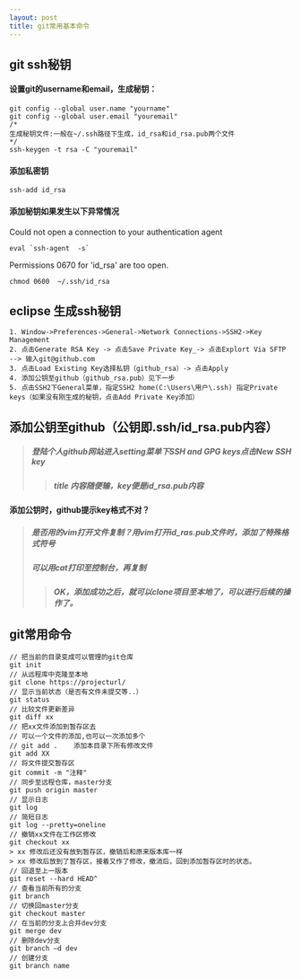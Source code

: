 ```yaml
---
layout: post
title: git常用基本命令
---
```


## git ssh秘钥
#### 设置git的username和email，生成秘钥：
```
git config --global user.name "yourname"      
git config --global user.email "youremail"
/*
生成秘钥文件:一般在~/.ssh路径下生成，id_rsa和id_rsa.pub两个文件
*/
ssh-keygen -t rsa -C "youremail"          
```
#### 添加私密钥
```
ssh-add id_rsa
```
#### 添加秘钥如果发生以下异常情况
Could not open a connection to your authentication agent
``` 
eval `ssh-agent  -s`
```
Permissions 0670 for 'id_rsa' are too open.
```
chmod 0600  ~/.ssh/id_rsa
```
## eclipse 生成ssh秘钥
```
1. Window->Preferences->General->Network Connections->SSH2->Key Management
2. 点击Generate RSA Key -> 点击Save Private Key_-> 点击Explort Via SFTP --> 输入git@github.com
3. 点击Load Existing Key选择私钥（github_rsa）-> 点击Apply
4. 添加公钥至github（github_rsa.pub）见下一步
5. 点击SSH2下General菜单，指定SSH2 home(C:\Users\用户\.ssh) 指定Private keys（如果没有刚生成的秘钥，点击Add Private Key添加）

```
## 添加公钥至github（公钥即.ssh/id_rsa.pub内容）
> ##### 登陆个人github网站进入setting菜单下SSH and GPG keys点击New SSH key
>> ##### title 内容随便输，key便是id_rsa.pub内容  

#### 添加公钥时，github提示key格式不对？
> ##### 是否用的vim打开文件复制？用vim打开id_ras.pub文件时，添加了特殊格式符号  
> ##### 可以用cat打印至控制台，再复制  
>> ##### **OK，添加成功之后，就可以clone项目至本地了，可以进行后续的操作了。**

## git常用命令
```
// 把当前的目录变成可以管理的git仓库
git init    
// 从远程库中克隆至本地
git clone https://projecturl/  
// 显示当前状态（是否有文件未提交等..）
git status 
// 比较文件更新差异
git diff xx
// 把xx文件添加到暂存区去
// 可以一个文件的添加,也可以一次添加多个
// git add .    添加本目录下所有修改文件
git add XX
// 将文件提交暂存区
git commit -m "注释"
// 同步至远程仓库，master分支
git push origin master
// 显示日志
git log
// 简短日志
git log --pretty=oneline
// 撤销xx文件在工作区修改
git checkout xx
> xx 修改后还没有放到暂存区，撤销后和原来版本库一样
> xx 修改后放到了暂存区，接着又作了修改，撤消后，回到添加暂存区时的状态。
// 回退至上一版本
git reset --hard HEAD^
// 查看当前所有的分支
git branch  
// 切换回master分支
git checkout master 
// 在当前的分支上合并dev分支
git merge dev    
// 删除dev分支
git branch –d dev 
// 创建分支
git branch name  
```

